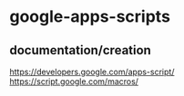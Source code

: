 # google-apps-scripts

## documentation/creation
https://developers.google.com/apps-script/
https://script.google.com/macros/
